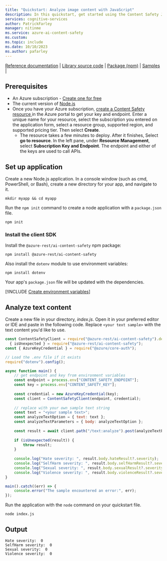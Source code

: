 ```yaml
---
title: "Quickstart: Analyze image content with JavaScript"
description: In this quickstart, get started using the Content Safety JavaScript SDK to analyze image content for objectionable material.
services: cognitive-services
author: PatrickFarley
manager: nitinme
ms.service: azure-ai-content-safety
ms.custom:
ms.topic: include
ms.date: 10/10/2023
ms.author: pafarley
---
```


[Reference documentation](https://www.npmjs.com/package/@azure-rest/ai-content-safety/v/1.0.0-beta.1) | [Library source code](https://github.com/Azure/azure-sdk-for-js/tree/main/sdk/contentsafety/ai-content-safety-rest) | [Package (npm)](https://www.npmjs.com/package/@azure-rest/ai-content-safety) | [Samples](https://github.com/Azure/azure-sdk-for-js/tree/main/sdk/contentsafety/ai-content-safety-rest/samples) |


## Prerequisites

* An Azure subscription - [Create one for free](https://azure.microsoft.com/free/cognitive-services/) 
* The current version of [Node.js](https://nodejs.org/)
* Once you have your Azure subscription, <a href="https://aka.ms/acs-create"  title="Create a Content Safety resource"  target="_blank">create a Content Safety resource </a> in the Azure portal to get your key and endpoint. Enter a unique name for your resource, select the subscription you entered on the application form, select a resource group, supported region, and supported pricing tier. Then select **Create**.
  * The resource takes a few minutes to deploy. After it finishes, Select **go to resource**. In the left pane, under **Resource Management**, select **Subscription Key and Endpoint**. The endpoint and either of the keys are used to call APIs.

## Set up application

Create a new Node.js application. In a console window (such as cmd, PowerShell, or Bash), create a new directory for your app, and navigate to it.

```console
mkdir myapp && cd myapp
```

Run the `npm init` command to create a node application with a `package.json` file.

```console
npm init
```

### Install the client SDK 

Install the `@azure-rest/ai-content-safety` npm package:

```console
npm install @azure-rest/ai-content-safety
```

Also install the `dotenv` module to use environment variables:

```console
npm install dotenv
```

Your app's `package.json` file will be updated with the dependencies.

[!INCLUDE [Create environment variables](../env-vars.md)]

## Analyze text content

Create a new file in your directory, *index.js*. Open it in your preferred editor or IDE and paste in the following code. Replace `<your text sample>` with the text content you'd like to use.

```JavaScript
const ContentSafetyClient = require("@azure-rest/ai-content-safety").default,
  { isUnexpected } = require("@azure-rest/ai-content-safety");
const { AzureKeyCredential } = require("@azure/core-auth");

// Load the .env file if it exists
require("dotenv").config();

async function main() {
    // get endpoint and key from environment variables
    const endpoint = process.env["CONTENT_SAFETY_ENDPOINT"];
    const key = process.env["CONTENT_SAFETY_KEY"];
    
    const credential = new AzureKeyCredential(key);
    const client = ContentSafetyClient(endpoint, credential);
    
    // replace with your own sample text string 
    const text = "<your sample text>";
    const analyzeTextOption = { text: text };
    const analyzeTextParameters = { body: analyzeTextOption };
    
    const result = await client.path("/text:analyze").post(analyzeTextParameters);
    
    if (isUnexpected(result)) {
        throw result;
    }
    
    console.log("Hate severity: ", result.body.hateResult?.severity);
    console.log("SelfHarm severity: ", result.body.selfHarmResult?.severity);
    console.log("Sexual severity: ", result.body.sexualResult?.severity);
    console.log("Violence severity: ", result.body.violenceResult?.severity);
}

main().catch((err) => {
    console.error("The sample encountered an error:", err);
});
```

Run the application with the `node` command on your quickstart file.

```console
node index.js
```

## Output

```console
Hate severity:  0
SelfHarm severity:  0
Sexual severity:  0
Violence severity:  0
```